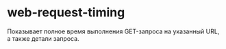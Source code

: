 # web-request-timing

Показывает полное время выполнения GET-запроса на указанный URL, а также детали запроса.
